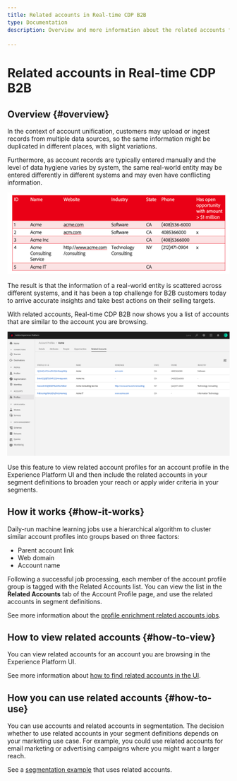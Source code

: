 ```yaml
---
title: Related accounts in Real-time CDP B2B
type: Documentation
description: Overview and more information about the related accounts feature in Experience Platform Real-time CDP B2B

---
```

# Related accounts in Real-time CDP B2B

## Overview {#overview}

In the context of account unification, customers may upload or ingest records from multiple data sources, so the same information might be duplicated in different places, with slight variations.

Furthermore, as account records are typically entered manually and the level of data hygiene varies by system, the same real-world entity may be entered differently in different systems and may even have conflicting information.

![Differing account inputs example](/help/rtcdp/b2b-ai-ml-services/assets/different-account-input.png)

The result is that the information of a real-world entity is scattered across different systems, and it has been a top challenge for B2B customers today to arrive accurate insights and take best actions on their selling targets.

With related accounts, Real-time CDP B2B now shows you a list of accounts that are similar to the account you are browsing.

![Related accounts in the Experience Platform UI](/help/rtcdp/b2b-ai-ml-services/assets/related-accounts-in-ui.png)

Use this feature to view related account profiles for an account profile in the Experience Platform UI and then include the related accounts in your segment definitions to broaden your reach or apply wider criteria in your segments.

## How it works {#how-it-works}

Daily-run machine learning jobs use a hierarchical algorithm to cluster similar account profiles into groups based on three factors:

* Parent account link
* Web domain
* Account name
  
Following a successful job processing, each member of the account profile group is tagged with the Related Accounts list. You can view the list in the **Related Accounts** tab of the Account Profile page, and use the related accounts in segment definitions.

See more information about the [profile enrichment related accounts jobs](/help/dataflows/ui/b2b/monitor-profile-enrichment.md).

## How to view related accounts {#how-to-view}

You can view related accounts for an account you are browsing in the Experience Platform UI.

See more information about [how to find related accounts in the UI](/help/rtcdp/accounts/account-profile-ui-guide.md#related-accounts-tab).

## How you can use related accounts {#how-to-use}

You can use accounts and related accounts in segmentation. The decision whether to use related accounts in your segment definitions depends on your marketing use case. For example, you could use related accounts for email marketing or advertising campaigns where you might want a larger reach.

See a [segmentation example](/help/rtcdp/segmentation/b2b.md#related-account) that uses related accounts.
